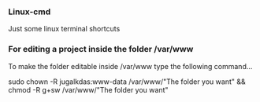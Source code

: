 ### Linux-cmd
Just some linux terminal shortcuts


### For editing a project inside the folder /var/www


To make the folder editable inside /var/www type the following command...

sudo chown -R jugalkdas:www-data /var/www/"The folder you want" && chmod -R g+sw /var/www/"The folder you want"
